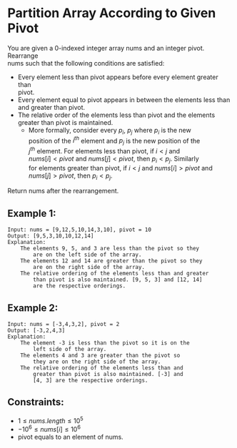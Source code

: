 # Partition Array According to Given Pivot 

You are given a 0-indexed integer array nums and an integer pivot. Rearrange  
nums such that the following conditions are satisfied:

* Every element less than pivot appears before every element greater than  
    pivot.
* Every element equal to pivot appears in between the elements less than  
    and greater than pivot.
* The relative order of the elements less than pivot and the elements  
    greater than pivot is maintained.
    * More formally, consider every $p_i$, $p_j$ where $p_i$ is the new  
      position of the $i^{th}$ element and $p_j$ is the new position of the  
      $j^{th}$ element. For elements less than pivot, if $i < j$ and  
      $nums[i] < pivot$ and $nums[j] < pivot$, then $p_i < p_j$. Similarly  
      for elements greater than pivot, if $i < j$ and $nums[i] > pivot$ and  
      $nums[j] > pivot$, then $p_i < p_j$.

Return nums after the rearrangement.

 

## Example 1:

    Input: nums = [9,12,5,10,14,3,10], pivot = 10
    Output: [9,5,3,10,10,12,14]
    Explanation: 
        The elements 9, 5, and 3 are less than the pivot so they 
            are on the left side of the array.
        The elements 12 and 14 are greater than the pivot so they 
            are on the right side of the array.
        The relative ordering of the elements less than and greater 
            than pivot is also maintained. [9, 5, 3] and [12, 14]
            are the respective orderings.
        
## Example 2:

    Input: nums = [-3,4,3,2], pivot = 2
    Output: [-3,2,4,3]
    Explanation: 
        The element -3 is less than the pivot so it is on the 
            left side of the array.
        The elements 4 and 3 are greater than the pivot so 
            they are on the right side of the array.
        The relative ordering of the elements less than and 
            greater than pivot is also maintained. [-3] and 
            [4, 3] are the respective orderings.
        
 

## Constraints:

* $1 \le nums.length \le 10^5$
* $-10^6 \le nums[i] \le 10^6$
* pivot equals to an element of nums.

